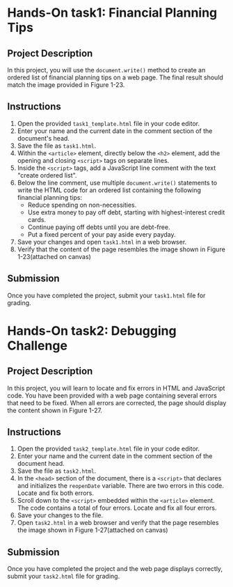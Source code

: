 # Hands-On task1: Financial Planning Tips

## Project Description
In this project, you will use the `document.write()` method to create an ordered list of financial planning tips on a web page. The final result should match the image provided in Figure 1-23.

## Instructions
1. Open the provided `task1_template.html` file in your code editor.
2. Enter your name and the current date in the comment section of the document's head.
3. Save the file as `task1.html`.
4. Within the `<article>` element, directly below the `<h2>` element, add the opening and closing `<script>` tags on separate lines.
5. Inside the `<script>` tags, add a JavaScript line comment with the text "create ordered list".
6. Below the line comment, use multiple `document.write()` statements to write the HTML code for an ordered list containing the following financial planning tips:
   - Reduce spending on non-necessities.
   - Use extra money to pay off debt, starting with highest-interest credit cards.
   - Continue paying off debts until you are debt-free.
   - Put a fixed percent of your pay aside every payday.
7. Save your changes and open `task1.html` in a web browser.
8. Verify that the content of the page resembles the image shown in Figure 1-23(attached on canvas)

## Submission
Once you have completed the project, submit your `task1.html` file for grading.

# Hands-On task2: Debugging Challenge

## Project Description
In this project, you will learn to locate and fix errors in HTML and JavaScript code. You have been provided with a web page containing several errors that need to be fixed. When all errors are corrected, the page should display the content shown in Figure 1-27.

## Instructions
1. Open the provided `task2_template.html` file in your code editor.
2. Enter your name and the current date in the comment section of the document head.
3. Save the file as `task2.html`.
4. In the `<head>` section of the document, there is a `<script>` that declares and initializes the `reopenDate` variable. There are two errors in this code. Locate and fix both errors.
5. Scroll down to the `<script>` embedded within the `<article>` element. The code contains a total of four errors. Locate and fix all four errors.
6. Save your changes to the file.
7. Open `task2.html` in a web browser and verify that the page resembles the image shown in Figure 1-27(attached on canvas)

## Submission
Once you have completed the project and the web page displays correctly, submit your `task2.html` file for grading.
